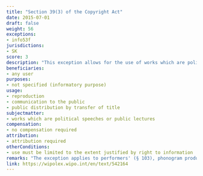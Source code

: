 ```yaml
---
title: "Section 39(3) of the Copyright Act"
date: 2015-07-01
draft: false
weight: 56
exceptions:
- info53f
jurisdictions:
- SK
score: 3
description: "This exception allows for the use of works which are political speeches or public lectures, by making a copy, communication to the public or public distribution by transfer of title in the extent justified by right to information." 
beneficiaries:
- any user
purposes: 
- not specified (informatory purpose)
usage:
- reproduction
- communication to the public
- public distribution by transfer of title
subjectmatter:
- works which are political speeches or public lectures
compensation:
- no compensation required
attribution: 
- attribution required
otherConditions: 
- use must be limited to the extent justified by right to information
remarks: "The exception applies to performers' (§ 103), phonogram producers' (§113), audiovisual producers' (§121) and broadcasters' (§127.1) rights.<br /><br />Pursuant to §35(1) of the Copyright Act, the name of the author or his pseudonym, if it is not an anonymous work, as well as the work title and source, must be stated in all cases under §37 and § 39."
link: https://wipolex.wipo.int/en/text/542164
---
```


